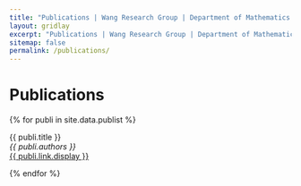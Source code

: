 ```yaml
---
title: "Publications | Wang Research Group | Department of Mathematics and Computer Science at Tougaloo College"
layout: gridlay
excerpt: "Publications | Wang Research Group | Department of Mathematics and Computer Science at Tougaloo College"
sitemap: false
permalink: /publications/
---
```


# Publications

<!-- ## Highlights

For a full list see [below](#full-list) or go to [Google Scholar](https://scholar.google.com/citations?user=I8dpTJMAAAAJ&hl=en).

{% assign number_printed = 0 %}
{% for publi in site.data.publist %}

{% assign even_odd = number_printed | modulo: 2 %}
{% if publi.highlight == 1 %}

{% if even_odd == 0 %}

<div class="row">
{% endif %}

<div class="col-sm-6 clearfix">
 <div class="well">
  <pubtit>{{ publi.title }}</pubtit>
  <img src="{{ site.url }}{{ site.baseurl }}/images/pubpic/{{ publi.image }}" class="img-responsive" width="33%" style="float: left" />
  <p>{{ publi.description }}</p>
  <p><em>{{ publi.authors }}</em></p>
  <p><strong><a href="{{ publi.link.url }}">{{ publi.link.display }}</a></strong></p>
  <p class="text-danger"><strong> {{ publi.news1 }}</strong></p>
  <p> {{ publi.news2 }}</p>
 </div>
</div>

{% assign number_printed = number_printed | plus: 1 %}

{% if even_odd == 1 %}

</div>
{% endif %}

{% endif %}
{% endfor %}

{% assign even_odd = number_printed | modulo: 2 %}
{% if even_odd == 1 %}

</div>
{% endif %}

<p> &nbsp; </p>

## Full List -->

{% for publi in site.data.publist %}

{{ publi.title }} <br />
<em>{{ publi.authors }} </em><br /><a href="{{ publi.link.url }}">{{ publi.link.display }}</a>

{% endfor %}
